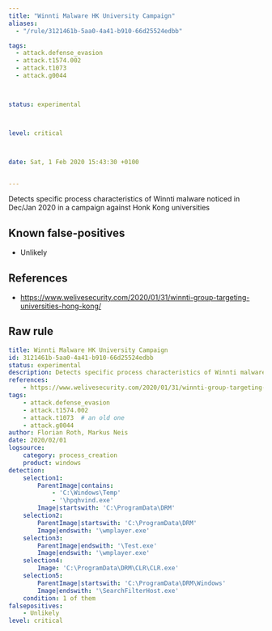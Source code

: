 ```yaml
---
title: "Winnti Malware HK University Campaign"
aliases:
  - "/rule/3121461b-5aa0-4a41-b910-66d25524edbb"

tags:
  - attack.defense_evasion
  - attack.t1574.002
  - attack.t1073
  - attack.g0044



status: experimental



level: critical



date: Sat, 1 Feb 2020 15:43:30 +0100


---
```


Detects specific process characteristics of Winnti malware noticed in Dec/Jan 2020 in a campaign against Honk Kong universities

<!--more-->


## Known false-positives

* Unlikely



## References

* https://www.welivesecurity.com/2020/01/31/winnti-group-targeting-universities-hong-kong/


## Raw rule
```yaml
title: Winnti Malware HK University Campaign
id: 3121461b-5aa0-4a41-b910-66d25524edbb
status: experimental
description: Detects specific process characteristics of Winnti malware noticed in Dec/Jan 2020 in a campaign against Honk Kong universities
references:
    - https://www.welivesecurity.com/2020/01/31/winnti-group-targeting-universities-hong-kong/
tags:
    - attack.defense_evasion
    - attack.t1574.002
    - attack.t1073  # an old one
    - attack.g0044
author: Florian Roth, Markus Neis
date: 2020/02/01
logsource:
    category: process_creation
    product: windows
detection:
    selection1:
        ParentImage|contains:
            - 'C:\Windows\Temp'
            - '\hpqhvind.exe'
        Image|startswith: 'C:\ProgramData\DRM'
    selection2:
        ParentImage|startswith: 'C:\ProgramData\DRM'
        Image|endswith: '\wmplayer.exe'
    selection3:
        ParentImage|endswith: '\Test.exe'
        Image|endswith: '\wmplayer.exe'
    selection4:
        Image: 'C:\ProgramData\DRM\CLR\CLR.exe'
    selection5:
        ParentImage|startswith: 'C:\ProgramData\DRM\Windows'
        Image|endswith: '\SearchFilterHost.exe'
    condition: 1 of them
falsepositives:
    - Unlikely
level: critical

```
